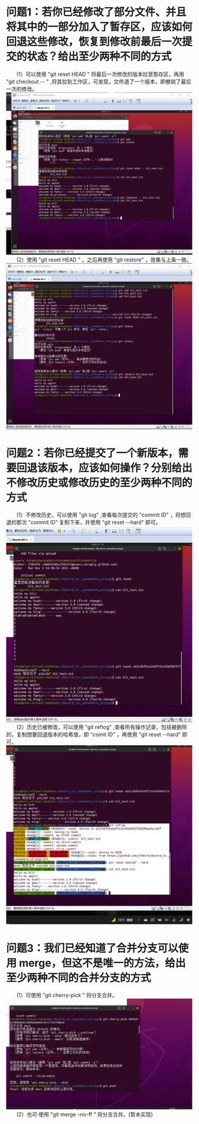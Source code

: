 问题1：若你已经修改了部分文件、并且将其中的一部分加入了暂存区，应该如何回退这些修改，恢复到修改前最后一次提交的状态？给出至少两种不同的方式  
=====
&ensp;&ensp;&ensp;&ensp;(1）可以使用 "git reset HEAD <filename>" 将最后一次修改的版本拉至暂存区，再用 "git checkout -- <filename>" ,将其拉到工作区，可发现，文件退了一个版本，即撤销了最后一次的修改。  ![Solution1](git_imgs/Git_Q1_1.jpg)
&ensp;&ensp;&ensp;&ensp;(2）使用 "git reset HEAD <filname>" ，之后再使用 "git restore" ，效果与上条一致。![Solution2](git_imgs/git_Q1_2.jpg)  


    
问题2：若你已经提交了一个新版本，需要回退该版本，应该如何操作？分别给出不修改历史或修改历史的至少两种不同的方式  
=====
&ensp;&ensp;&ensp;&ensp;(1）不修改历史，可以使用 "git log" ,查看每次提交的 "commit ID" ，将想回退的那次 "commit ID" 复制下来，并使用 "git reset <commit ID> --hard" 即可。  ![Solution1](git_imgs/git_Q2_1.jpg)
&ensp;&ensp;&ensp;&ensp;(2）历史已被修改，可以使用 "git reflog" ,查看所有操作记录，包括被删除的，复制想要回退版本的哈希值，即 "comit ID" ，再使用 "git reset <commit ID> --hard" 即可。![Solution1](git_imgs/git_Q2_2.jpg)    


    
    
问题3：我们已经知道了合并分支可以使用 merge，但这不是唯一的方法，给出至少两种不同的合并分支的方式  
=====
&ensp;&ensp;&ensp;&ensp;(1）可使用 "git cherry-pick <commit ID>" 将分支合并。  ![Solution2](git_imgs/git_Q3_1.jpg)
&ensp;&ensp;&ensp;&ensp;(2）也可·使用 "git merge –no-ff <branch name>" 将分支合并。(暂未实现)     
